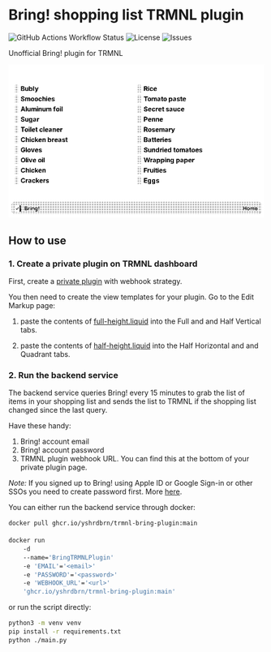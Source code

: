 # Bring! shopping list TRMNL plugin

![GitHub Actions Workflow Status](https://img.shields.io/github/actions/workflow/status/yshrdbrn/trmnl-bring-plugin/docker-publish.yml)
![License](https://img.shields.io/github/license/yshrdbrn/trmnl-bring-plugin)
![Issues](https://img.shields.io/github/issues/yshrdbrn/trmnl-bring-plugin)

Unofficial Bring! plugin for TRMNL

![Plugin view](views/sample.png)

## How to use

### 1. Create a private plugin on TRMNL dashboard

First, create a [private plugin](https://help.usetrmnl.com/en/articles/9510536-private-plugins) with webhook strategy.

You then need to create the view templates for your plugin. Go to the Edit Markup page:

1. paste the contents of [full-height.liquid](views/full-height.liquid) into the Full and and Half Vertical tabs.

1. paste the contents of [half-height.liquid](views/half-height.liquid) into the Half Horizontal and and Quadrant tabs.

### 2. Run the backend service

The backend service queries Bring! every 15 minutes to grab the list of items in your shopping list and sends the list to TRMNL if the shopping list changed since the last query.

Have these handy:

1. Bring! account email
1. Bring! account password
1. TRMNL plugin webhook URL. You can find this at the bottom of your private plugin page.

*Note:* If you signed up to Bring! using Apple ID or Google Sign-in or other SSOs you need to create password first. More [here](https://www.home-assistant.io/integrations/bring/#prerequisites).

You can either run the backend service through docker:

```bash
docker pull ghcr.io/yshrdbrn/trmnl-bring-plugin:main

docker run
    -d
    --name='BringTRMNLPlugin'
    -e 'EMAIL'='<email>'
    -e 'PASSWORD'='<password>'
    -e 'WEBHOOK_URL'='<url>'
    'ghcr.io/yshrdbrn/trmnl-bring-plugin:main'
```

or run the script directly:

```bash
python3 -m venv venv
pip install -r requirements.txt
python ./main.py
```
